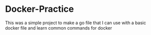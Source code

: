 # Docker-Practice

This was a simple project to make a go file that I can use with a basic docker file and learn common commands for docker
